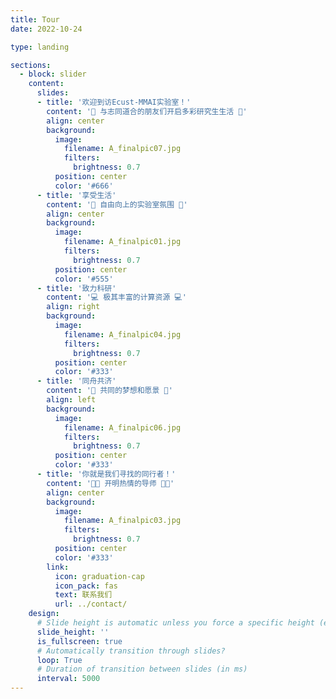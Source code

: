 ```yaml
---
title: Tour
date: 2022-10-24

type: landing

sections:
  - block: slider
    content:
      slides:
      - title: '欢迎到访Ecust-MMAI实验室！'
        content: '👋 与志同道合的朋友们开启多彩研究生生活 👋'
        align: center
        background:
          image:
            filename: A_finalpic07.jpg
            filters:
              brightness: 0.7
          position: center
          color: '#666'
      - title: '享受生活'
        content: '🤩 自由向上的实验室氛围 🤩'
        align: center
        background:
          image:
            filename: A_finalpic01.jpg
            filters:
              brightness: 0.7
          position: center
          color: '#555'
      - title: '致力科研'
        content: '💻 极其丰富的计算资源 💻'
        align: right
        background:
          image:
            filename: A_finalpic04.jpg
            filters:
              brightness: 0.7
          position: center
          color: '#333'
      - title: '同舟共济'
        content: '🛫 共同的梦想和愿景 🛫'
        align: left
        background:
          image:
            filename: A_finalpic06.jpg
            filters:
              brightness: 0.7
          position: center
          color: '#333'
      - title: '你就是我们寻找的同行者！'
        content: '👩‍🏫‍ 开明热情的导师 👩‍🏫‍'
        align: center
        background:
          image:
            filename: A_finalpic03.jpg
            filters:
              brightness: 0.7
          position: center
          color: '#333'
        link:
          icon: graduation-cap
          icon_pack: fas
          text: 联系我们
          url: ../contact/
    design:
      # Slide height is automatic unless you force a specific height (e.g. '400px')
      slide_height: ''
      is_fullscreen: true
      # Automatically transition through slides?
      loop: True
      # Duration of transition between slides (in ms)
      interval: 5000
---
```

